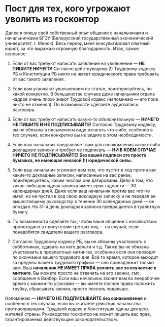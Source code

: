 # Пост для тех, кого угрожают уволить из госконтор

Далее я опишу свой собственный опыт общения с начальниками и начальничками БГЭУ (Белорусский государственный экономический университет, г. Минск). Весь период меня консультировал опытный юрист, за что выражаю огромную благодарность. Итак, самое основное:

1. Если от вас требуют написать заявление на увольнение — **НЕ ПИШИТЕ НИЧЕГО!** Согласно действующему (!) Трудовому кодексу РБ и Конституции РБ никто не имеет юридического права требовать от вас такого заявления.

2. Если вам угрожают увольнением по статье, поинтересуйтесь, по какой конкретно. В большинстве случаев даже начальники отдела кадров очень плохо знают Трудовой кодекс (напоминаю — его пока никто не отменял). По возможности сделайте аудиозапись разговора.

3. Если от вас требуют написать какую-то объяснительную — **НИЧЕГО НЕ ПИШИТЕ И НЕ ПОДПИСЫВАЙТЕ!** Согласно Трудовому кодексу, вы не обязаны в письменном виде излагать что-либо, особенно в тех случаях, если конкретно вы не видите в этом необходимости.

4. Если ваш начальник предъявляет вам для ознакомления какую-либо докладную записку и требует ее подписать — **НИ В КОЕМ СЛУЧАЕ НИЧЕГО НЕ ПОДПИСЫВАЙТЕ! Без вашей подписи это просто бумажка, не имеющая никакой (!) юридической силы.**

5. Если ваш начальник угрожает вам тем, что пустит в ход против вас какие-то докладные записки, написанные на вас ранее, поинтересуйтесь, каким числом они датированы. Дело в том, что какая-либо докладная записка имеет срок годности — 30 календарных дней. Даже если ваш начальник против вас что-то имел, но не пустил в ход свою докладную записку и не передал ее вышестоящему руководству в течение 30 календарных дней — он опоздал. На 31-й день докладная записка превращается в туалетную бумагу.

6. По возможности сделайте так, чтобы ваше общение с начальством происходило в присутствии третьих лиц — на случай, если понадобятся свидетели вашего разговора.

7. Согласно Трудовому кодексу РБ, вы не обязаны участвовать с субботниках, сдавать на него деньги и т.д. Также вы не обязаны участвовать в провластных митингах, особенно если они проходят по окончании вашего трудового дня. Всё то время, которое выходит за пределы вашего трудового графика — оно принадлежит только вам. Ваш **начальник НЕ ИМЕЕТ ПРАВА уволить вас за неучастие в митинге**. Вы можете просто не отвечать на его звонки, смс, сообщения в Вайбер. Если ваш начальник звонит вам во внерабочее время с какими-то угрозами — вы имеете полное право положить трубку, сбрасывать звонки, просто послать подальше.

Напоминаю — **НИЧЕГО НЕ ПОДПИСЫВАЙТЕ без ознакомления** и особенно в тех случаях, если вы считаете действия начальства противоправными. Трудовой кодекс и Конституция едины для всех жителей страны. Руководство госконтор не может лишить вас прав, гарантированных действующим законодательством.
